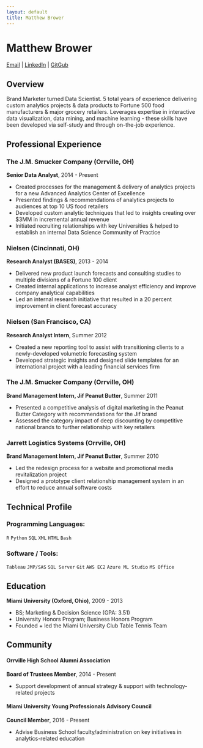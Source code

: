 ```yaml
---
layout: default
title: Matthew Brower
---
```

Matthew Brower
==================
<div id="webaddress">
<a href="mailto:matthew.a.brower@gmail.com">Email</a>
| <a href="https://www.linkedin.com/in/matthewabrower">LinkedIn</a>
| <a href="https://github.com/matthewbrower">GitGub</a>
</div>

## Overview
Brand Marketer turned Data Scientist.  5 total years of experience delivering custom analytics projects & data products to Fortune 500 food manufacturers & major grocery retailers.  Leverages expertise in interactive data visualization, data mining, and machine learning - these skills have been developed via self-study and through on-the-job experience. 

## Professional Experience

### The J.M. Smucker Company (Orrville, OH)
__Senior Data Analyst__, 2014 - Present

- Created processes for the management & delivery of analytics projects for a new Advanced Analytics Center of Excellence
- Presented findings & recommendations of analytics projects to audiences at top 10 US food retailers
- Developed custom analytic techniques that led to insights creating over $3MM in incremental annual revenue
- Initiated recruiting relationships with key Universities & helped to establish an internal Data Science Community of Practice

### Nielsen (Cincinnati, OH)
__Research Analyst (BASES)__, 2013 - 2014

- Delivered new product launch forecasts and consulting studies to multiple divisions of a Fortune 100 client
- Created internal applications to increase analyst efficiency and improve company analytical capabilities
- Led an internal research initiative that resulted in a 20 percent improvement in client forecast accuracy

### Nielsen (San Francisco, CA)
__Research Analyst Intern__, Summer 2012

- Created a new reporting tool to assist with transitioning clients to a newly-developed volumetric forecasting system
- Developed strategic insights and designed slide templates for an international project with a leading financial services firm

### The J.M. Smucker Company (Orrville, OH)
__Brand Management Intern, Jif Peanut Butter__, Summer 2011

- Presented a competitive analysis of digital marketing in the Peanut Butter Category with recommendations for the Jif brand
- Assessed the category impact of deep discounting by competitive national brands to further relationship with key retailers

### Jarrett Logistics Systems (Orrville, OH)
__Brand Management Intern, Jif Peanut Butter__, Summer 2010

- Led the redesign process for a website and promotional media revitalization project
- Designed a prototype client relationship management system in an effort to reduce annual software costs

## Technical Profile

### Programming Languages:

`R`
`Python`
`SQL`
`XML`
`HTML`
`Bash`

### Software / Tools:

`Tableau`
`JMP/SAS`
`SQL Server`
`Git`
`AWS EC2`
`Azure ML Studio`
`MS Office`

## Education
__Miami University (Oxford, Ohio)__, 2009 - 2013

- BS; Marketing & Decision Science (GPA: 3.51)
- University Honors Program; Business Honors Program
- Founded + led the Miami University Club Table Tennis Team

## Community
#### Orrville High School Alumni Association
__Board of Trustees Member__, 2014 - Present

- Support development of annual strategy & support with technology-related projects

#### Miami University Young Professionals Advisory Council
__Council Member__, 2016 - Present

- Advise Business School faculty/administration on key initiatives in analytics-related education

<!-- ### Footer

Last updated: July 2017 -->

